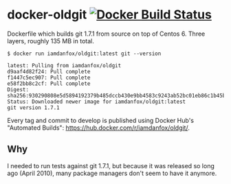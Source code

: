 docker-oldgit [![Docker Build Status](https://img.shields.io/docker/build/iamdanfox/oldgit.svg)]()
=============

Dockerfile which builds git 1.7.1 from source on top of Centos 6.  Three layers, roughly 135 MB in total.

```
$ docker run iamdanfox/oldgit:latest git --version

latest: Pulling from iamdanfox/oldgit
d9aaf4d82f24: Pull complete
f1447c5ec907: Pull complete
e58f2bb8c2cf: Pull complete
Digest: sha256:930290808e5d5894192379b485dccb430e9bb4583c9243ab52bc01eb86c1b45b
Status: Downloaded newer image for iamdanfox/oldgit:latest
git version 1.7.1
```

Every tag and commit to develop is published using Docker Hub's "Automated Builds": https://hub.docker.com/r/iamdanfox/oldgit/.

## Why

I needed to run tests against git 1.7.1, but because it was released so long ago (April 2010), many package managers don't seem to have it anymore.
